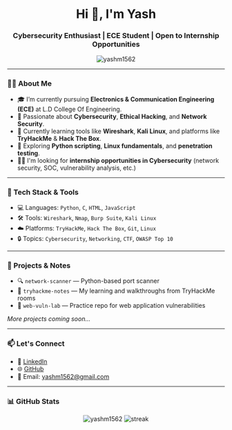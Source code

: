 <h1 align="center">Hi 👋, I'm Yash</h1>
<h3 align="center">Cybersecurity Enthusiast | ECE Student | Open to Internship Opportunities</h3>

<p align="center">
  <img src="https://komarev.com/ghpvc/?username=yashm1562&label=Profile%20views&color=0e75b6&style=flat" alt="yashm1562" />
</p>

---

### 👨‍🎓 About Me
- 🎓 I’m currently pursuing **Electronics & Communication Engineering (ECE)** at L.D College Of Engineering.
- 🔐 Passionate about **Cybersecurity**, **Ethical Hacking**, and **Network Security**.
- 🎯 Currently learning tools like **Wireshark**, **Kali Linux**, and platforms like **TryHackMe** & **Hack The Box**.
- 🌱 Exploring **Python scripting**, **Linux fundamentals**, and **penetration testing**.
- 👨‍💻 I'm looking for **internship opportunities in Cybersecurity** (network security, SOC, vulnerability analysis, etc.)

---

### 🧰 Tech Stack & Tools
- 💻 Languages: `Python`, `C`, `HTML`, `JavaScript`
- 🛠️ Tools: `Wireshark`, `Nmap`, `Burp Suite`, `Kali Linux`
- ☁️ Platforms: `TryHackMe`, `Hack The Box`, `Git`, `Linux`
- 🔒 Topics: `Cybersecurity`, `Networking`, `CTF`, `OWASP Top 10`

---

### 📂 Projects & Notes
- 🔍 `network-scanner` — Python-based port scanner
- 📘 `tryhackme-notes` — My learning and walkthroughs from TryHackMe rooms
- 🧪 `web-vuln-lab` — Practice repo for web application vulnerabilities

*More projects coming soon...*

---

### 📫 Let's Connect
- 💼 [LinkedIn](https://www.linkedin.com/in/yash-mehta-576502349)
- 🌐 [GitHub](https://github.com/yashm1562)
- 📧 Email: yashm1562@gmail.com

---

### 📊 GitHub Stats
<p align="center">
  <img src="https://github-readme-stats.vercel.app/api?username=yashm1562&show_icons=true&theme=tokyonight" alt="yashm1562" />
  <img src="https://github-readme-streak-stats.herokuapp.com/?user=yashm1562&theme=tokyonight" alt="streak"/>
</p>
